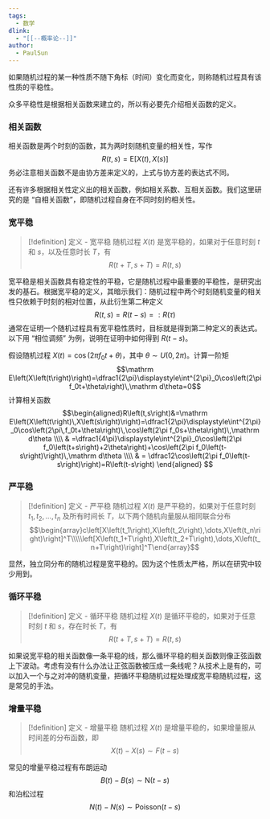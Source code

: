 ```yaml
---
tags:
  - 数学
dlink:
  - "[[--概率论--]]"
author:
  - PaulSun
---
```

如果随机过程的某一种性质不随下角标（时间）变化而变化，则称随机过程具有该性质的平稳性。

众多平稳性是根据相关函数来建立的，所以有必要先介绍相关函数的定义。

### 相关函数

相关函数是两个时刻的函数，其为两时刻随机变量的相关性，写作
$$R\left(t,s\right)=\mathrm E\left[X\left(t\right),X\left(s\right)\right]$$
务必注意相关函数不是由协方差来定义的，上式与协方差的表达式不同。

还有许多根据相关性定义出的相关函数，例如相关系数、互相关函数。我们这里研究的是 “自相关函数”，即随机过程自身在不同时刻的相关性。

###  宽平稳

> [!definition] 定义 - 宽平稳
> 随机过程  $X\left(t\right)$ 是宽平稳的，如果对于任意时刻 $t$ 和 $s$，以及任意时长 $T$，有
> $$R\left(t+T,s+T\right)=R\left(t,s\right)$$

宽平稳是相关函数具有稳定性的平稳，它是随机过程中最重要的平稳性，是研究出发的基石。根据宽平稳的定义，其暗示我们：随机过程中两个时刻随机变量的相关性只依赖于时刻的相对位置，从此衍生第二种定义
$$R\left(t,s\right)=R\left(t-s\right)=:R\left(\tau\right)$$
通常在证明一个随机过程具有宽平稳性质时，目标就是得到第二种定义的表达式。以下用 “相位调频” 为例，说明在证明中如何得到 $R\left(t-s\right)$。

假设随机过程 $X\left(t\right)=\cos\left(2\pi f_0t+\theta\right)$，其中 $\theta\sim U\left(0,2\pi\right)$。计算一阶矩
$$\mathrm E\left(X\left(t\right)\right)=\dfrac1{2\pi}\displaystyle\int^{2\pi}_0\cos\left(2\pi f_0t+\theta\right)\,\mathrm d\theta=0$$
计算相关函数
$$\begin{aligned}R\left(t,s\right)&=\mathrm E\left(X\left(t\right)\,X\left(s\right)\right)=\dfrac1{2\pi}\displaystyle\int^{2\pi}_0\cos\left(2\pi\,f_0t+\theta\right)\,\cos\left(2\pi f_0s+\theta\right)\,\mathrm d\theta
\\\\ & =\dfrac1{4\pi}\displaystyle\int^{2\pi}_0\cos\left(2\pi f_0\left(t+s\right)+2\theta\right)+\cos\left(2\pi f_0\left(t-s\right)\right)\,\mathrm d\theta
\\\\ & = \dfrac12\cos\left(2\pi f_0\left(t-s\right)\right)=R\left(t-s\right)
\end{aligned}
$$

### 严平稳

> [!definition] 定义 - 严平稳
> 随机过程  $X\left(t\right)$ 是严平稳的，如果对于任意时刻 $t_1,t_2,\dots,t_n$ 及所有时间长 $T$，以下两个随机向量服从相同联合分布
> $$\begin{array}c\left[X\left(t_1\right),X\left(t_2\right),\dots,X\left(t_n\right)\right]^T\\\\\left[X\left(t_1+T\right),X\left(t_2+T\right),\dots,X\left(t_n+T\right)\right]^T\end{array}$$

显然，独立同分布的随机过程是宽平稳的。因为这个性质太严格，所以在研究中较少用到。

### 循环平稳

> [!definition] 定义 - 循环平稳
> 随机过程  $X\left(t\right)$ 是循环平稳的，如果对于任意时刻 $t$ 和 $s$，存在时长 $T$，有
> $$R\left(t+T,s+T\right)=R\left(t,s\right)$$

如果说宽平稳的相关函数像一条平稳的线，那么循环平稳的相关函数则像正弦函数上下波动。考虑有没有什么办法让正弦函数被压成一条线呢？从技术上是有的，可以加入一个与之对冲的随机变量，把循环平稳随机过程处理成宽平稳随机过程，这是常见的手法。

### 增量平稳

> [!definition] 定义 - 增量平稳
> 随机过程  $X\left(t\right)$ 是增量平稳的，如果增量服从时间差的分布函数，即
> $$X\left(t\right)-X\left(s\right)\sim F\left(t-s\right)$$

常见的增量平稳过程有布朗运动
$$B\left(t\right)-B\left(s\right)\sim \mathrm{N}\left(t-s\right)$$
和泊松过程
$$N\left(t\right)-N\left(s\right)\sim\mathrm{Poisson}\left(t-s\right)$$